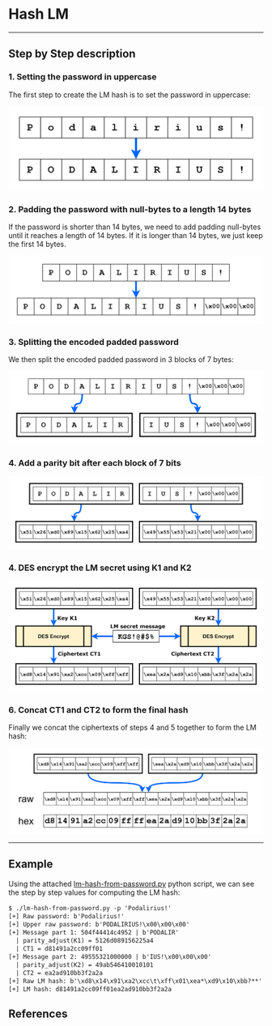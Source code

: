 # Hash LM


---

## Step by Step description

### 1. Setting the password in uppercase

The first step to create the LM hash is to set the password in uppercase:

![](./imgs/01.png)

### 2. Padding the password with null-bytes to a length 14 bytes

If the password is shorter than 14 bytes, we need to add padding null-bytes until it reaches a length of 14 bytes. If it is longer than 14 bytes, we just keep the first 14 bytes.

![](./imgs/02.png)

### 3. Splitting the encoded padded password

We then split the encoded padded password in 3 blocks of 7 bytes:

![](./imgs/03.png)

### 4. Add a parity bit after each block of 7 bits

![](./imgs/04.png)

### 4. DES encrypt the LM secret using K1 and K2

![](./imgs/05.png)

### 6. Concat CT1 and CT2 to form the final hash

Finally we concat the ciphertexts of steps 4 and 5 together to form the LM hash:

![](./imgs/06.png)

---

## Example

Using the attached [lm-hash-from-password.py](./lm-hash-from-password.py) python script, we can see the step by step values for computing the LM hash:

```
$ ./lm-hash-from-password.py -p 'Podalirius!'
[+] Raw password: b'Podalirius!'
[+] Upper raw password: b'PODALIRIUS!\x00\x00\x00'
[+] Message part 1: 504f44414c4952 | b'PODALIR'
  | parity_adjust(K1) = 5126d089156225a4
  | CT1 = d81491a2cc09ff01
[+] Message part 2: 49555321000000 | b'IUS!\x00\x00\x00'
  | parity_adjust(K2) = 49ab546410010101
  | CT2 = ea2ad910bb3f2a2a
[+] Raw LM hash: b'\xd8\x14\x91\xa2\xcc\t\xff\x01\xea*\xd9\x10\xbb?**'
[+] LM hash: d81491a2cc09ff01ea2ad910bb3f2a2a
```

## References
